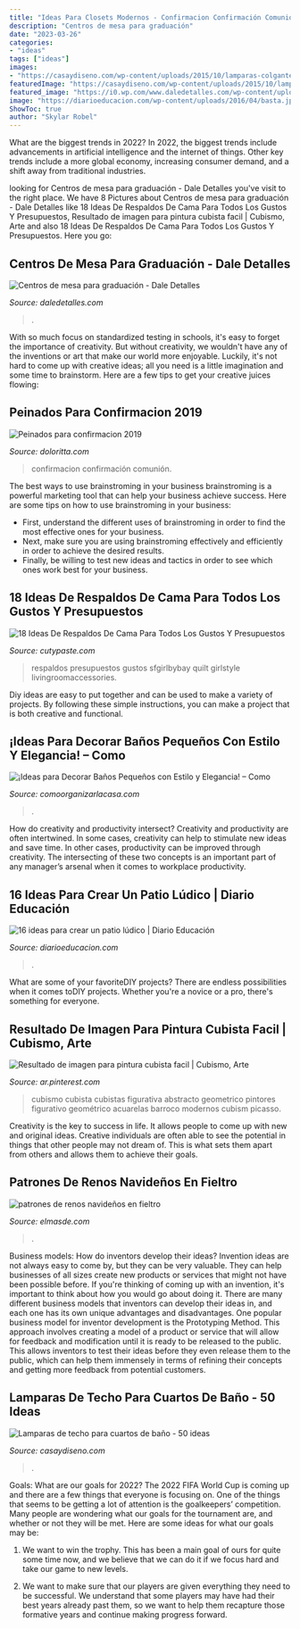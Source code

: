 ```yaml
---
title: "Ideas Para Closets Modernos - Confirmacion Confirmación Comunión"
description: "Centros de mesa para graduación"
date: "2023-03-26"
categories:
- "ideas"
tags: ["ideas"]
images:
- "https://casaydiseno.com/wp-content/uploads/2015/10/lamparas-colgantes.jpg"
featuredImage: "https://casaydiseno.com/wp-content/uploads/2015/10/lamparas-colgantes.jpg"
featured_image: "https://i0.wp.com/www.daledetalles.com/wp-content/uploads/2017/06/graduacion-centros-de-mesa12.jpg"
image: "https://diarioeducacion.com/wp-content/uploads/2016/04/basta.jpg"
ShowToc: true
author: "Skylar Robel"
---
```



What are the biggest trends in 2022?
In 2022, the biggest trends include advancements in artificial intelligence and the internet of things. Other key trends include a more global economy, increasing consumer demand, and a shift away from traditional industries.

	

		
looking for Centros de mesa para graduación - Dale Detalles you've visit to the right place. We have 8 Pictures about Centros de mesa para graduación - Dale Detalles like 18 Ideas De Respaldos De Cama Para Todos Los Gustos Y Presupuestos, Resultado de imagen para pintura cubista facil | Cubismo, Arte and also 18 Ideas De Respaldos De Cama Para Todos Los Gustos Y Presupuestos. Here you go:
		
    
## Centros De Mesa Para Graduación - Dale Detalles

<img loading=lazy src="https://i0.wp.com/www.daledetalles.com/wp-content/uploads/2017/06/graduacion-centros-de-mesa12.jpg" onerror="this.onerror=null;this.src='https://tse4.mm.bing.net/th?id=OIP.V7C6dsQx2P7yC2pjv0n3AAHaJ3&amp;pid=15.1';" alt="Centros de mesa para graduación - Dale Detalles">

_Source: daledetalles.com_

>. 

	

With so much focus on standardized testing in schools, it's easy to forget the importance of creativity. But without creativity, we wouldn't have any of the inventions or art that make our world more enjoyable. Luckily, it's not hard to come up with creative ideas; all you need is a little imagination and some time to brainstorm. Here are a few tips to get your creative juices flowing:

    
## Peinados Para Confirmacion 2019

<img loading=lazy src="http://doloritta.com/images5/0819/peinados-para-confirmacion-2019/peinados-para-confirmacion-2019-52_7.jpg" onerror="this.onerror=null;this.src='https://tse2.mm.bing.net/th?id=OIP.6UW3-4R6PC4WeDcaGf6lvADhEs&amp;pid=15.1';" alt="Peinados para confirmacion 2019">

_Source: doloritta.com_

>confirmacion confirmación comunión. 

	

The best ways to use brainstroming in your business
brainstroming is a powerful marketing tool that can help your business achieve success. Here are some tips on how to use brainstroming in your business: 
- First, understand the different uses of brainstroming in order to find the most effective ones for your business. 
- Next, make sure you are using brainstroming effectively and efficiently in order to achieve the desired results. 
- Finally, be willing to test new ideas and tactics in order to see which ones work best for your business.

    
## 18 Ideas De Respaldos De Cama Para Todos Los Gustos Y Presupuestos

<img loading=lazy src="https://www.cutypaste.com/wp-content/uploads/2019/08/6-20.jpg" onerror="this.onerror=null;this.src='https://tse4.mm.bing.net/th?id=OIP.Uhk9MK17ijLj2dyuoH5V1wHaJ3&amp;pid=15.1';" alt="18 Ideas De Respaldos De Cama Para Todos Los Gustos Y Presupuestos">

_Source: cutypaste.com_

>respaldos presupuestos gustos sfgirlbybay quilt girlstyle livingroomaccessories. 

	

Diy ideas are easy to put together and can be used to make a variety of projects. By following these simple instructions, you can make a project that is both creative and functional.

    
## ¡Ideas Para Decorar Baños Pequeños Con Estilo Y Elegancia! – Como

<img loading=lazy src="https://comoorganizarlacasa.com/wp-content/uploads/2017/09/ideas-para-decorar-banos-pequenos-16.jpg" onerror="this.onerror=null;this.src='https://tse2.mm.bing.net/th?id=OIP.xR3JLqVv0mSD__9_GElvQgHaJ4&amp;pid=15.1';" alt="¡Ideas para Decorar Baños Pequeños con Estilo y Elegancia! – Como">

_Source: comoorganizarlacasa.com_

>. 

	

How do creativity and productivity intersect?
Creativity and productivity are often intertwined. In some cases, creativity can help to stimulate new ideas and save time. In other cases, productivity can be improved through creativity. The intersecting of these two concepts is an important part of any manager’s arsenal when it comes to workplace productivity.

    
## 16 Ideas Para Crear Un Patio Lúdico | Diario Educación

<img loading=lazy src="https://diarioeducacion.com/wp-content/uploads/2016/04/basta.jpg" onerror="this.onerror=null;this.src='https://tse1.mm.bing.net/th?id=OIP.yO33Bc6xNFUD6bMU0KNH7wHaMW&amp;pid=15.1';" alt="16 ideas para crear un patio lúdico | Diario Educación">

_Source: diarioeducacion.com_

>. 

	

What are some of your favoriteDIY projects?
There are endless possibilities when it comes toDIY projects. Whether you're a novice or a pro, there's something for everyone.

    
## Resultado De Imagen Para Pintura Cubista Facil | Cubismo, Arte

<img loading=lazy src="https://i.pinimg.com/736x/9e/72/7e/9e727e50f7d4303ee006b98aca88c0a2.jpg" onerror="this.onerror=null;this.src='https://tse1.mm.bing.net/th?id=OIP.cxuymbOfP3P4ITcp8k4CHgHaJ3&amp;pid=15.1';" alt="Resultado de imagen para pintura cubista facil | Cubismo, Arte">

_Source: ar.pinterest.com_

>cubismo cubista cubistas figurativa abstracto geometrico pintores figurativo geométrico acuarelas barroco modernos cubism picasso. 

	

Creativity is the key to success in life. It allows people to come up with new and original ideas. Creative individuals are often able to see the potential in things that other people may not dream of. This is what sets them apart from others and allows them to achieve their goals.

    
## Patrones De Renos Navideños En Fieltro

<img loading=lazy src="https://elmasde.com/wp-content/uploads/2015/06/patrones-de-renos-navideños-en-fieltro-1.jpg" onerror="this.onerror=null;this.src='https://tse2.mm.bing.net/th?id=OIP.-i7ZWrLtZSTHG24pdE-h9QHaJ_&amp;pid=15.1';" alt="patrones de renos navideños en fieltro">

_Source: elmasde.com_

>. 

	

Business models: How do inventors develop their ideas?
Invention ideas are not always easy to come by, but they can be very valuable. They can help businesses of all sizes create new products or services that might not have been possible before. If you're thinking of coming up with an invention, it's important to think about how you would go about doing it. There are many different business models that inventors can develop their ideas in, and each one has its own unique advantages and disadvantages.
One popular business model for inventor development is the Prototyping Method. This approach involves creating a model of a product or service that will allow for feedback and modification until it is ready to be released to the public. This allows inventors to test their ideas before they even release them to the public, which can help them immensely in terms of refining their concepts and getting more feedback from potential customers.

    
## Lamparas De Techo Para Cuartos De Baño - 50 Ideas

<img loading=lazy src="https://casaydiseno.com/wp-content/uploads/2015/10/lamparas-colgantes.jpg" onerror="this.onerror=null;this.src='https://tse4.mm.bing.net/th?id=OIP.fE_0XnTeDsgq0H8mcVTI9QHaLI&amp;pid=15.1';" alt="Lamparas de techo para cuartos de baño - 50 ideas">

_Source: casaydiseno.com_

>. 

	

Goals: What are our goals for 2022?
The 2022 FIFA World Cup is coming up and there are a few things that everyone is focusing on. One of the things that seems to be getting a lot of attention is the goalkeepers’ competition. Many people are wondering what our goals for the tournament are, and whether or not they will be met. Here are some ideas for what our goals may be: 
1) We want to win the trophy. This has been a main goal of ours for quite some time now, and we believe that we can do it if we focus hard and take our game to new levels. 

2) We want to make sure that our players are given everything they need to be successful. We understand that some players may have had their best years already past them, so we want to help them recapture those formative years and continue making progress forward.

